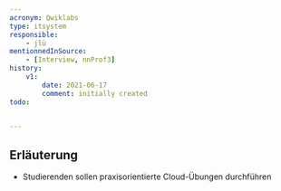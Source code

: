 ```yaml
---
acronym: Qwiklabs
type: itsystem
responsible:
    - jlü
mentionnedInSource: 
    - [Interview, nnProf3]
history:
    v1:
        date: 2021-06-17
        comment: initially created
todo:
  

---
```


## Erläuterung

* Studierenden sollen praxisorientierte Cloud-Übungen durchführen

